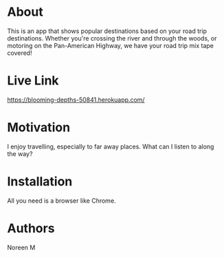 # About 

This is an app that shows popular destinations based on your road trip destinations.  Whether you're crossing the river and through the woods, or motoring on the Pan-American Highway, we have your road trip mix tape covered!

# Live Link 
https://blooming-depths-50841.herokuapp.com/

# Motivation 

I enjoy travelling, especially to far away places. What can I listen to along the way? 



# Installation 
All you need is a browser like Chrome. 

# Authors 
Noreen M 